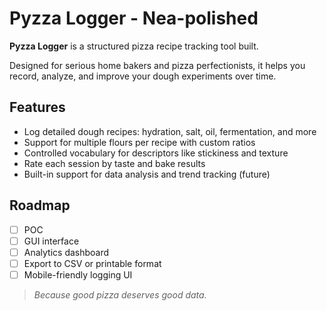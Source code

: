 
# Pyzza Logger - Nea-polished

**Pyzza Logger** is a structured pizza recipe tracking tool built.

Designed for serious home bakers and pizza perfectionists, it helps you record, analyze, and improve your dough experiments over time.

## Features

- Log detailed dough recipes: hydration, salt, oil, fermentation, and more
- Support for multiple flours per recipe with custom ratios
- Controlled vocabulary for descriptors like stickiness and texture
- Rate each session by taste and bake results
- Built-in support for data analysis and trend tracking (future)

## Roadmap

- [ ] POC 
- [ ] GUI interface
- [ ] Analytics dashboard
- [ ] Export to CSV or printable format
- [ ] Mobile-friendly logging UI

> *Because good pizza deserves good data.*